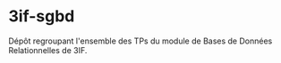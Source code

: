 # 3if-sgbd
Dépôt regroupant l'ensemble des TPs du module de Bases de Données Relationnelles de 3IF.
